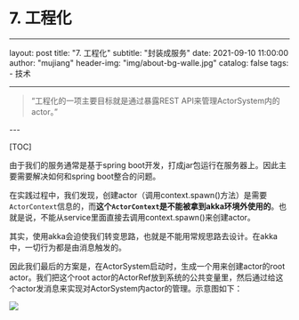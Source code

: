 # 7. 工程化
 
---
layout:     post
title:      "7. 工程化"
subtitle:   "封装成服务"
date:       2021-09-10 11:00:00
author:     "mujiang"
header-img: "img/about-bg-walle.jpg"
catalog: false
tags:
     - 技术
   
---

> “工程化的一项主要目标就是通过暴露REST API来管理ActorSystem内的actor。”

<p id = "build"></p>
---

[TOC]

由于我们的服务通常是基于spring boot开发，打成jar包运行在服务器上。因此主要需要解决如何和spring boot整合的问题。

在实践过程中，我们发现，创建actor（调用context.spawn()方法）是需要`ActorContext`信息的，而**这个`ActorContext`是不能被拿到akka环境外使用的**。也就是说，不能从service里面直接去调用context.spawn()来创建actor。

其实，使用akka会迫使我们转变思路，也就是不能用常规思路去设计。在akka中，一切行为都是由消息触发的。

因此我们最后的方案是，在ActorSystem启动时，生成一个用来创建actor的root actor。我们把这个root actor的ActorRef放到系统的公共变量里，然后通过给这个actor发消息来实现对ActorSystem内actor的管理。示意图如下：


![](https://i.loli.net/2021/09/10/HTscSdXZLMjWCPO.jpg)
